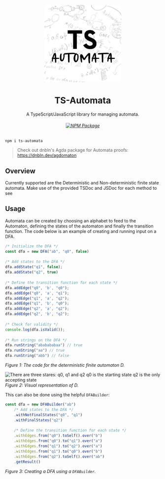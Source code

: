 <p align="center">
<img src="./.github/logo.jpg" height="250">
</p>
<h1 align="center">
TS-Automata
</h1>
<p align="center">
A TypeScript/JavaScript library for managing automata.
<p>
<h6 align="center">

[![NPM Package](https://img.shields.io/npm/v/ts-automata.svg?style=flat)](https://npmjs.org/package/ts-automata "View this project on npm")

</h6>


```shell
npm i ts-automata
```

> Check out dnbln's Agda package for Automata proofs: [https://dnbln.dev/agdomaton ](https://dnbln.dev/agdomaton)

## Overview

Currently supported are the Deterministic and Non-deterministic finite state automata. 
Make use of the provided TSDoc and JSDoc for each method to see 

## Usage

Automata can be created by choosing an alphabet to feed to the Automaton,
defining the states of the automaton and finally the transition function. 
The code below is an example of creating and running input on a DFA.

```typescript
/* Initialize the DFA */
const dfa = new DFA("ab", "q0", false)

/* Add states to the DFA */
dfa.addState("q1", false);
dfa.addState("q2", true)

/* Define the transition function for each state */
dfa.addEdge("q0", 'b', "q0");
dfa.addEdge("q0", 'a', "q1");
dfa.addEdge("q1", 'a', "q2");
dfa.addEdge("q1", 'b', "q0");
dfa.addEdge("q2", 'a', "q2");
dfa.addEdge("q2", 'b', "q2");

/* Check for validity */
console.log(dfa.isValid());

/* Run strings on the DFA */
dfa.runString("ababababaa") // true
dfa.runString("aa") // true
dfa.runString("abb") // false
```
_Figure 1: The code for the deterministic finite automaton D._

![There are three stares: q0, q1 and q2
q0 is the starting state
q2 is the only accepting state](https://i.imgur.com/pRuPlEv.jpeg "Image of the DFA described in the code abov")
_Figure 2: Visual representation of D._

This can also be done using the helpful `DFABuilder`:
```typescript
const dfa = new DFABuilder("ab")
    /* Add states to the DFA */
    .withNotFinalStates("q0", "q1")
    .withFinalStates("q2")

    /* Define the transition function for each state */
    .withEdges.from("q0").toSelf().over("b")
    .withEdges.from("q0").to("q1").over("a")
    .withEdges.from("q1").to("q2").over("a")
    .withEdges.from("q1").to("q0").over("b")
    .withEdges.from("q2").toSelf().over("ab")
    .getResult()
```
_Figure 3: Creating a DFA using a `DFABuilder`._
